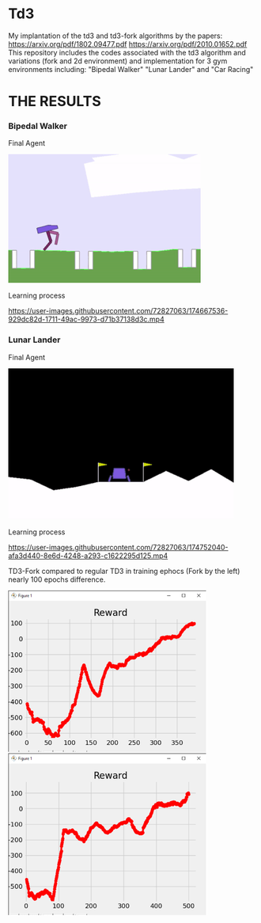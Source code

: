 # Td3
My implantation of the td3 and td3-fork algorithms by the papers: https://arxiv.org/pdf/1802.09477.pdf https://arxiv.org/pdf/2010.01652.pdf
This repository includes the codes associated with the td3 algorithm and variations (fork and 2d environment) and implementation for 3 gym environments including:
"Bipedal Walker" "Lunar Lander" and "Car Racing"
# THE RESULTS
### Bipedal Walker
Final Agent

![](gifs_and_pictures/ezgif-3-406d081c9c.gif)

Learning process



https://user-images.githubusercontent.com/72827063/174667536-929dc82d-1711-49ac-9973-d71b37138d3c.mp4





### Lunar Lander
Final Agent

![](gifs_and_pictures/ezgif-2-dd627e87e8.gif)

Learning process


https://user-images.githubusercontent.com/72827063/174752040-afa3d440-8e6d-4248-a293-c1622295d125.mp4

TD3-Fork compared to regular TD3 in training ephocs (Fork by the left) nearly 100 epochs difference.

<img src="gifs_and_pictures/Figure 1 24_06_2022 22_35_31.png" width="400" alt="Fork"/>  <img src="gifs_and_pictures/Figure 1 24_06_2022 22_37_32.png" width="400" alt=""/>

